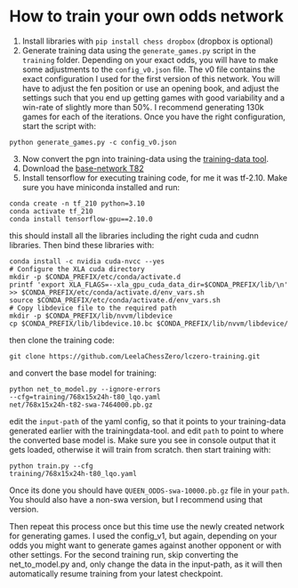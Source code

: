 # How to train your own odds network
1. Install libraries with `pip install chess dropbox` (dropbox is optional)
2. Generate training data using the `generate_games.py` script in the `training` folder. Depending on your exact odds, you will have to make some adjustments to the `config_v0.json` file. The v0 file contains the exact configuration I used for the first version of this network. You will have to adjust the fen position or use an opening book, and adjust the settings such that you end up getting games with good variability and a win-rate of slightly more than 50%. I recommend generating 130k games for each of the iterations. Once you have the right configuration, start the script with:
```
python generate_games.py -c config_v0.json
```
3. Now convert the pgn into training-data using the [training-data tool](https://github.com/DanielUranga/trainingdata-tool).
4. Download the [base-network T82](https://storage.lczero.org/files/768x15x24h-t82-swa-7464000.pb.gz)
5. Install tensorflow for executing training code, for me it was tf-2.10. Make sure you have miniconda installed and run:
```
conda create -n tf_210 python=3.10
conda activate tf_210
conda install tensorflow-gpu==2.10.0
```
this should install all the libraries including the right cuda and cudnn libraries. Then bind these libraries with:
```
conda install -c nvidia cuda-nvcc --yes
# Configure the XLA cuda directory
mkdir -p $CONDA_PREFIX/etc/conda/activate.d
printf 'export XLA_FLAGS=--xla_gpu_cuda_data_dir=$CONDA_PREFIX/lib/\n' >> $CONDA_PREFIX/etc/conda/activate.d/env_vars.sh
source $CONDA_PREFIX/etc/conda/activate.d/env_vars.sh
# Copy libdevice file to the required path
mkdir -p $CONDA_PREFIX/lib/nvvm/libdevice
cp $CONDA_PREFIX/lib/libdevice.10.bc $CONDA_PREFIX/lib/nvvm/libdevice/ 
```
then clone the training code:
```
git clone https://github.com/LeelaChessZero/lczero-training.git
```
and convert the base model for training:
```
python net_to_model.py --ignore-errors
--cfg=training/768x15x24h-t80_lqo.yaml
net/768x15x24h-t82-swa-7464000.pb.gz
```
edit the `input-path` of the yaml config, so that it points to your training-data generated earlier with the trainingdata-tool. and edit `path` to point to where the converted base model is. Make sure you see in console output that it gets loaded, otherwise it will train from scratch.
then start training with:
```
python train.py --cfg
training/768x15x24h-t80_lqo.yaml
```
Once its done you should have `QUEEN_ODDS-swa-10000.pb.gz` file in your `path`. You should also have a non-swa version, but I recommend using that version.

Then repeat this process once but this time use the newly created network for generating games. I used the config_v1, but again, depending on your odds you might want to generate games against another opponent or with other settings. For the second training run, skip converting the net_to_model.py and, only change the data in the input-path, as it will then automatically resume training from your latest checkpoint.
